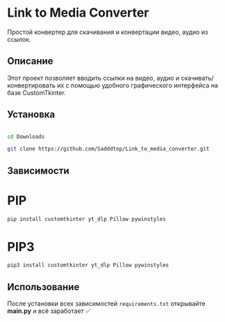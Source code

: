 # Link to Media Converter

Простой конвертер для скачивания и конвертации видео, аудио из ссылок.

## Описание

Этот проект позволяет вводить ссылки на видео, аудио и скачивать/конвертировать их с помощью удобного графического интерфейса на базе CustomTkinter.

## Установка

```bash

cd Downloads

git clone https://github.com/Sadddtop/Link_to_media_converter.git
```
## Зависимости

# PIP
```bash
pip install customtkinter yt_dlp Pillow pywinstyles
```
# PIP3
```bash
pip3 install customtkinter yt_dlp Pillow pywinstyles
```

## Использование

После установки всех зависимостей `requirements.txt` открывайте **main.py** и всё заработает ✅ 
